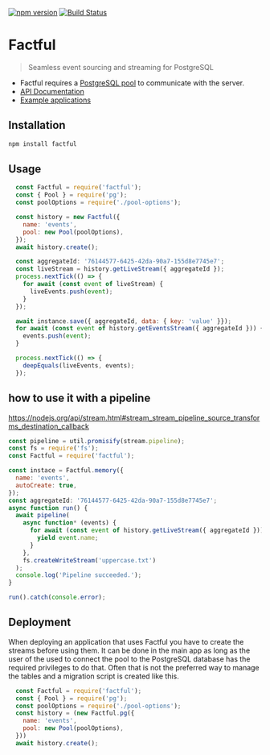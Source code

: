 [![npm version][npm-badge]][npm-link]
[![Build Status][travis-badge]][travis-link]
# Factful

> Seamless event sourcing and streaming for PostgreSQL

- Factful requires a [PostgreSQL pool] to communicate with the server.
- [API Documentation]
- [Example applications]

## Installation

```js
npm install factful
```

## Usage

```js
  const Factful = require('factful');
  const { Pool } = require('pg');
  const poolOptions = require('./pool-options');

  const history = new Factful({
    name: 'events',
    pool: new Pool(poolOptions),
  });
  await history.create();

  const aggregateId: '76144577-6425-42da-90a7-155d8e7745e7';
  const liveStream = history.getLiveStream({ aggregateId });
  process.nextTick(() => {
    for await (const event of liveStream) {
      liveEvents.push(event);
    }
  });

  await instance.save({ aggregateId, data: { key: 'value' }});
  for await (const event of history.getEventsStream({ aggregateId })) {
    events.push(event);
  }

  process.nextTick(() => {
    deepEquals(liveEvents, events);
  });
```

## how to use it with a pipeline

https://nodejs.org/api/stream.html#stream_stream_pipeline_source_transforms_destination_callback

```js
const pipeline = util.promisify(stream.pipeline);
const fs = require('fs');
const Factful = require('factful');

const instace = Factful.memory({
  name: 'events',
  autoCreate: true,
});
const aggregateId: '76144577-6425-42da-90a7-155d8e7745e7';
async function run() {
  await pipeline(
    async function* (events) {
      for await (const event of history.getLiveStream({ aggregateId })) {
        yield event.name;
      }
    },
    fs.createWriteStream('uppercase.txt')
  );
  console.log('Pipeline succeeded.');
}

run().catch(console.error);
```

## Deployment

When deploying an application that uses Factful you have to create the streams
before using them. It can be done in the main app as long as the user of the
used to connect the pool to the PostgreSQL database has the required privileges
to do that. Often that is not the preferred way to manage the tables and
a migration script is created like this.

```js
  const Factful = require('factful');
  const { Pool } = require('pg');
  const poolOptions = require('./pool-options');
  const history = (new Factful.pg({
    name: 'events',
    pool: new Pool(poolOptions),
  }))
  await history.create();
```

[PostgreSQL pool]: https://node-postgres.com/api/pool
[API Documentation]: ./docs/API.md
[Example applications]: https://github.com/agirorn/factful/tree/master/example-apps

[npm-badge]: https://badge.fury.io/js/factful.svg
[npm-link]: https://badge.fury.io/js/factful
[travis-badge]: https://travis-ci.org/agirorn/factful.svg?branch=master
[travis-link]: https://travis-ci.org/agirorn/factful
